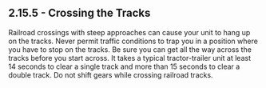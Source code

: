 ## 2.15.5 - Crossing the Tracks
Railroad crossings with steep approaches can cause your unit to hang up on the tracks.
Never permit traffic conditions to trap you in a position where you have to stop on the tracks. Be sure you can get all the way across the tracks before you start across. It takes a typical tractor-trailer unit at least 14 seconds to clear a single track and more than 15 seconds to clear a double track.
Do not shift gears while crossing railroad tracks.